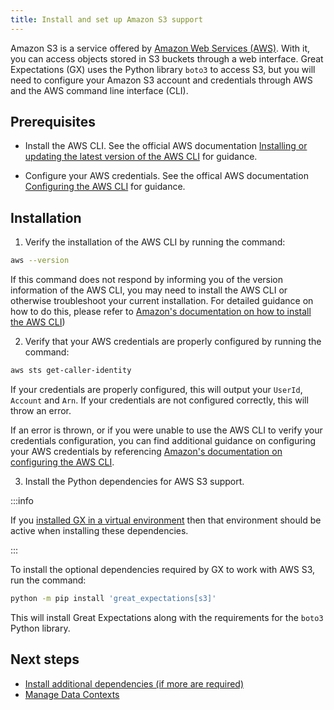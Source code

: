 ```yaml
---
title: Install and set up Amazon S3 support
---
```


Amazon S3 is a service offered by [Amazon Web Services (AWS)](https://aws.amazon.com).  With it, you can access objects stored in S3 buckets through a web interface.  Great Expectations (GX) uses the Python library `boto3` to access S3, but you will need to configure your Amazon S3 account and credentials through AWS and the AWS command line interface (CLI).

## Prerequisites

- Install the AWS CLI.  See the official AWS documentation [Installing or updating the latest version of the AWS CLI](https://docs.aws.amazon.com/cli/latest/userguide/getting-started-install.html) for guidance.

- Configure your AWS credentials.  See the offical AWS documentation [Configuring the AWS CLI](https://docs.aws.amazon.com/cli/latest/userguide/cli-chap-configure.html) for guidance.

## Installation

1. Verify the installation of the AWS CLI by running the command:

  ```bash title="Terminal command"
  aws --version
  ```

  If this command does not respond by informing you of the version information of the AWS CLI, you may need to install the AWS CLI or otherwise troubleshoot your current installation.  For detailed guidance on how to do this, please refer to [Amazon's documentation on how to install the AWS CLI](https://docs.aws.amazon.com/cli/latest/userguide/getting-started-install.html))

2. Verify that your AWS credentials are properly configured by running the command:

  ```bash title="Terminal command"
  aws sts get-caller-identity
  ```

  If your credentials are properly configured, this will output your `UserId`, `Account` and `Arn`.  If your credentials are not configured correctly, this will throw an error.

  If an error is thrown, or if you were unable to use the AWS CLI to verify your credentials configuration, you can find additional guidance on configuring your AWS credentials by referencing [Amazon's documentation on configuring the AWS CLI](https://docs.aws.amazon.com/cli/latest/userguide/cli-chap-configure.html).
  
3. Install the Python dependencies for AWS S3 support.

  :::info 
  
  If you [installed GX in a virtual environment](/core/installation_and_setup/set_up_a_python_environment.mdx#optional-create-a-virtual-environment) then that environment should be active when installing these dependencies.
  
  :::

  To install the optional dependencies required by GX to work with AWS S3, run the command:

  ```bash title="Terminal input"
  python -m pip install 'great_expectations[s3]'
  ```

  This will install Great Expectations along with the requirements for the `boto3` Python library.
  
## Next steps

- [Install additional dependencies (if more are required)](/core/installation_and_setup/additional_dependencies/additional_dependencies.md)
- [Manage Data Contexts](/core/installation_and_setup/manage_data_contexts.md)